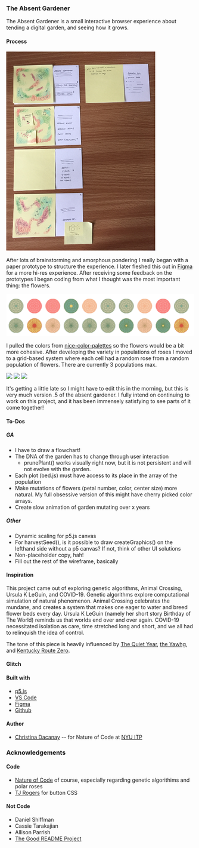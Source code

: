 <!-- Every README should start with an H1 -->

### The Absent Gardener

The Absent Gardener is a small interactive browser experience about tending a digital garden, and seeing how it grows.

#### Process

<img src="https://github.com/c-dacanay/absent-gardener/blob/master/images/wireframe.JPG" width="400" text-align="top">

After lots of brainstorming and amorphous pondering I really began with a paper prototype to structure the experience. I later fleshed this out in [Figma](https://www.figma.com/proto/bJeLfedG8qUAIls40RwDMa/Absent-Gardener-Playtest?node-id=2%3A3&viewport=438%2C-12%2C0.5&scaling=min-zoom) for a more hi-res experience. After receiving some feedback on the prototypes I began coding from what I thought was the most important thing: the flowers.

![Flower Img](https://github.com/c-dacanay/absent-gardener/blob/master/images/0polar.png)

I pulled the colors from [nice-color-palettes](https://www.npmjs.com/package/nice-color-palettes) so the flowers would be a bit more cohesive. After developing the variety in populations of roses I moved to a grid-based system where each cell had a random rose from a random population of flowers. There are currently 3 populations max.

<img src=“https://github.com/c-dacanay/absent-gardener/blob/master/images/1populations.png”>
<img src=“https://github.com/c-dacanay/absent-gardener/blob/master/images/1grid.png”>
<img src=“https://github.com/c-dacanay/absent-gardener/blob/master/images/1popgrids.png”>

It's getting a little late so I might have to edit this in the morning, but this is very much version .5 of the absent gardener. I fully intend on continuing to work on this project, and it has been immensely satisfying to see parts of it come together!

<!-- ![Wireframe](https://github.com/c-dacanay/dwd-beautiful-day/blob/master/process/figma.png) -->

<!-- It is essential to describe how to set up your project -->

#### To-Dos

##### GA

- I have to draw a flowchart!
- The DNA of the garden has to change through user interaction
  - prunePlant() works visually right now, but it is not persistent and will not evolve with the garden.
- Each plot (bed.js) must have access to its place in the array of the population
- Make mutations of flowers (petal number, color, center size) more natural. My full obsessive version of this might have cherry picked color arrays.
- Create slow animation of garden mutating over x years

##### Other

- Dynamic scaling for p5.js canvas
- For harvestSeed(), is it possible to draw createGraphics() on the lefthand side without a p5 canvas? If not, think of other UI solutions
- Non-placeholder copy, hah!
- Fill out the rest of the wireframe, basically

#### Inspiration

This project came out of exploring genetic algorithms, Animal Crossing, Ursula K LeGuin, and COVID-19. Genetic algorithms explore computational simulation of natural phenomenon. Animal Crossing celebrates the mundane, and creates a system that makes one eager to water and breed flower beds every day. Ursula K LeGuin (namely her short story Birthday of The World) reminds us that worlds end over and over again. COVID-19 necessitated isolation as care, time stretched long and short, and we all had to relinquish the idea of control.

The tone of this piece is heavily influenced by [The Quiet Year](https://buriedwithoutceremony.com/the-quiet-year), [the Yawhg](http://www.theyawhg.com/), and [Kentucky Route Zero](http://kentuckyroutezero.com/).

#### Glitch

<!-- This project [is hosted on Glitch.](https://c-dacanay-dwd-beautiful-day.glitch.me/) -->

#### Built with

- [p5.js](https://p5js.org/)
- [VS Code](https://code.visualstudio.com/)
- [Figma](https://www.figma.com/)
- [Github](https://github.com)

#### Author

- [Christina Dacanay](http://cdacanay.com/) -- for Nature of Code at [NYU ITP](https://itp.nyu.edu)

### Acknowledgements

#### Code

- [Nature of Code](http://natureofcode.com) of course, especially regarding genetic algorithims and polar roses
- [TJ Rogers](https://codepen.io/tjrogers82/pen/feLhp) for button CSS

#### Not Code

- Daniel Shiffman
- Cassie Tarakajian
- Allison Parrish
- [The Good README Project](https://github.com/itp-dwd/2020-spring/blob/master/templates/readme-template.md)
